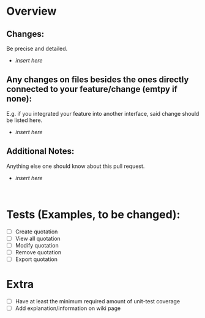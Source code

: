 # Overview

## Changes:
Be precise and detailed.
- *insert here*

## Any changes on files besides the ones directly connected to your feature/change (emtpy if none):
E.g. if you integrated your feature into another interface, said change should be listed here.
- *insert here*

## Additional Notes:
Anything else one should know about this pull request.
- *insert here*

</br>

# Tests (Examples, to be changed):
- [ ] Create quotation  
- [ ] View all quotation  
- [ ] Modify quotation  
- [ ] Remove quotation  
- [ ] Export quotation  

# Extra
- [ ] Have at least the minimum required amount of unit-test coverage
- [ ] Add explanation/information on wiki page
